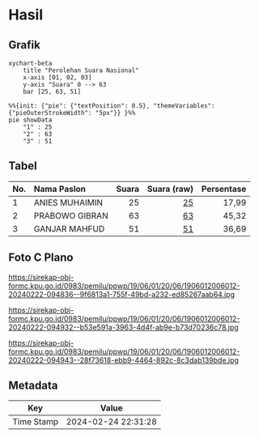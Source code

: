 # Hasil

## Grafik

```mermaid
xychart-beta
    title "Perolehan Suara Nasional"
    x-axis [01, 02, 03]
    y-axis "Suara" 0 --> 63
    bar [25, 63, 51]
```

```mermaid
%%{init: {"pie": {"textPosition": 0.5}, "themeVariables": {"pieOuterStrokeWidth": "5px"}} }%%
pie showData
    "1" : 25
    "2" : 63
    "3" : 51
```

## Tabel

| No. | Nama Paslon    | Suara | Suara (raw) | Persentase |
|:--- |:-------------- | -----:| -----------:| ----------:|
| 1   | ANIES MUHAIMIN | 25    | [25][p-1]   | 17,99      |
| 2   | PRABOWO GIBRAN | 63    | [63][p-2]   | 45,32      |
| 3   | GANJAR MAHFUD  | 51    | [51][p-3]   | 36,69      |


[p-1]: https://github.com/gigit-pemilu/pemilu-2024/blob/main/pilpres/hitung-suara/sub/19-kepulauan-bangka-belitung/sub/06-belitung-timur/sub/01-manggar/sub/2006-lalang/sub/012-tps/sub/paslon-1.txt
[p-2]: https://github.com/gigit-pemilu/pemilu-2024/blob/main/pilpres/hitung-suara/sub/19-kepulauan-bangka-belitung/sub/06-belitung-timur/sub/01-manggar/sub/2006-lalang/sub/012-tps/sub/paslon-2.txt
[p-3]: https://github.com/gigit-pemilu/pemilu-2024/blob/main/pilpres/hitung-suara/sub/19-kepulauan-bangka-belitung/sub/06-belitung-timur/sub/01-manggar/sub/2006-lalang/sub/012-tps/sub/paslon-3.txt

## Foto C Plano

https://sirekap-obj-formc.kpu.go.id/0983/pemilu/ppwp/19/06/01/20/06/1906012006012-20240222-094836--9f6813a1-755f-49bd-a232-ed85267aab64.jpg

https://sirekap-obj-formc.kpu.go.id/0983/pemilu/ppwp/19/06/01/20/06/1906012006012-20240222-094932--b53e591a-3963-4d4f-ab9e-b73d70236c78.jpg

https://sirekap-obj-formc.kpu.go.id/0983/pemilu/ppwp/19/06/01/20/06/1906012006012-20240222-094943--28f73618-ebb9-4464-892c-8c3dab139bde.jpg


## Metadata

| Key        | Value               |
| ---------- | ------------------- |
| Time Stamp | 2024-02-24 22:31:28 |



